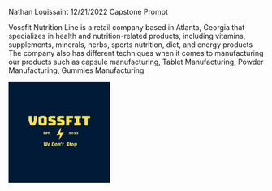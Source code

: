 Nathan Louissaint
12/21/2022
Capstone Prompt

Vossfit 
Nutrition Line
is a retail company based in Atlanta, Georgia that specializes in 
health and nutrition-related products, including vitamins, 
supplements, minerals, herbs, sports nutrition, diet, and energy products
The company also has different techniques when it comes to manufacturing our products
such as capsule manufacturing, Tablet Manufacturing, Powder Manufacturing, Gummies Manufacturing

<img src ="vossfit.png" alt="voss">
